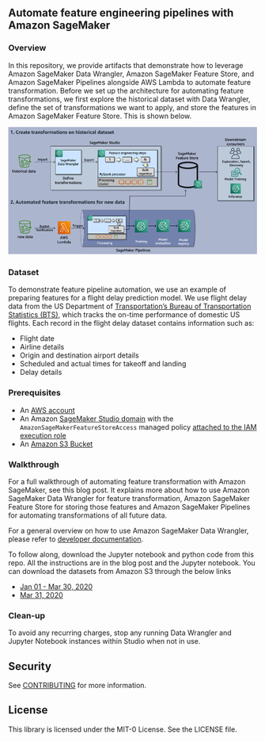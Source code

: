 ## Automate feature engineering pipelines with Amazon SageMaker

### Overview
In this repository, we provide artifacts that demonstrate how to leverage Amazon SageMaker Data Wrangler, Amazon SageMaker Feature Store, and Amazon SageMaker Pipelines alongside AWS Lambda to automate feature transformation. Before we set up the architecture for automating feature transformations, we first explore the historical dataset with Data Wrangler, define the set of transformations we want to apply, and store the features in Amazon SageMaker Feature Store. This is shown below.

![process-overview.png](https://github.com/aws-samples/amazon-sagemaker-automated-feature-transformation/blob/main/process-overview.png)

### Dataset
To demonstrate feature pipeline automation, we use an example of preparing features for a flight delay prediction model. We use flight delay data from the US Department of [Transportation’s Bureau of Transportation Statistics (BTS)](https://www.transtats.bts.gov/OT_Delay/OT_DelayCause1.asp), which tracks the on-time performance of domestic US flights.
Each record in the flight delay dataset contains information such as:
- Flight date
- Airline details
- Origin and destination airport details
- Scheduled and actual times for takeoff and landing
- Delay details

### Prerequisites
- An [AWS account](https://portal.aws.amazon.com/billing/signup/resume&client_id=signup)
- An Amazon [SageMaker Studio domain](https://docs.aws.amazon.com/sagemaker/latest/dg/onboard-quick-start.html) with the `AmazonSageMakerFeatureStoreAccess` managed policy [attached to the IAM execution role](https://docs.aws.amazon.com/IAM/latest/UserGuide/access_policies_manage-attach-detach.html#add-policies-console)
- An [Amazon S3 Bucket](https://docs.aws.amazon.com/AmazonS3/latest/userguide/create-bucket-overview.html)

### Walkthrough
For a full walkthrough of automating feature transformation with Amazon SageMaker, see this blog post. It explains more about how to use Amazon SageMaker Data Wrangler for feature transformation, Amazon SageMaker Feature Store for storing those features and Amazon SageMaker Pipelines for automating transformations of all future data.

For a general overview on how to use Amazon SageMaker Data Wrangler, please refer to [developer documentation](https://docs.aws.amazon.com/sagemaker/latest/dg/data-wrangler-getting-started.html).

To follow along, download the Jupyter notebook and python code from this repo. All the instructions are in the blog post and the Jupyter notebook. You can download the datasets from Amazon S3 through the below links
- [Jan 01 - Mar 30, 2020](https://aws-ml-blog.s3.amazonaws.com/artifacts/automate-feature-engineering-pipelines-sagemaker/jan01_mar30_2020.csv)
- [Mar 31, 2020](https://aws-ml-blog.s3.amazonaws.com/artifacts/automate-feature-engineering-pipelines-sagemaker/mar31_2020.csv)

### Clean-up 

To avoid any recurring charges, stop any running Data Wrangler and Jupyter Notebook instances within Studio when not in use. 


## Security

See [CONTRIBUTING](CONTRIBUTING.md#security-issue-notifications) for more information.

## License

This library is licensed under the MIT-0 License. See the LICENSE file.

